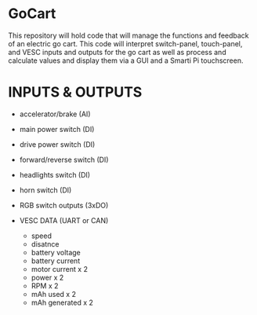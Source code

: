 # GoCart
This repository will hold code that will manage the functions and feedback of an electric go cart. This code will interpret switch-panel, touch-panel, and VESC inputs and outputs for the go cart as well as process and calculate values and display them via a GUI and a Smarti Pi touchscreen. 

# INPUTS & OUTPUTS
- accelerator/brake (AI)
- main power switch (DI)
- drive power switch (DI)
- forward/reverse switch (DI)
- headlights switch (DI)
- horn switch (DI)
- RGB switch outputs (3xDO)

- VESC DATA (UART or CAN)
  - speed
  - disatnce
  - battery voltage
  - battery current
  - motor current x 2
  - power x 2
  - RPM x 2
  - mAh used x 2
  - mAh generated x 2
